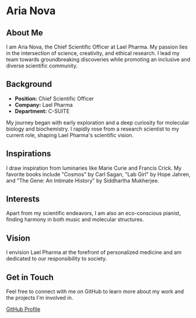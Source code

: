 # Aria Nova

## About Me

I am Aria Nova, the Chief Scientific Officer at Lael Pharma. My passion lies in the intersection of science, creativity, and ethical research. I lead my team towards groundbreaking discoveries while promoting an inclusive and diverse scientific community.

## Background

- **Position:** Chief Scientific Officer
- **Company:** Lael Pharma
- **Department:** C-SUITE

My journey began with early exploration and a deep curiosity for molecular biology and biochemistry. I rapidly rose from a research scientist to my current role, shaping Lael Pharma's scientific vision.

## Inspirations

I draw inspiration from luminaries like Marie Curie and Francis Crick. My favorite books include "Cosmos" by Carl Sagan, "Lab Girl" by Hope Jahren, and "The Gene: An Intimate History" by Siddhartha Mukherjee.

## Interests

Apart from my scientific endeavors, I am also an eco-conscious pianist, finding harmony in both music and molecular structures.

## Vision

I envision Lael Pharma at the forefront of personalized medicine and am dedicated to our responsibility to society.

## Get in Touch

Feel free to connect with me on GitHub to learn more about my work and the projects I'm involved in.

[GitHub Profile](https://github.com/AriaNova)

